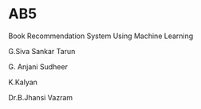 # AB5
Book Recommendation System Using Machine Learning

G.Siva Sankar Tarun

G. Anjani Sudheer

K.Kalyan

Dr.B.Jhansi Vazram

